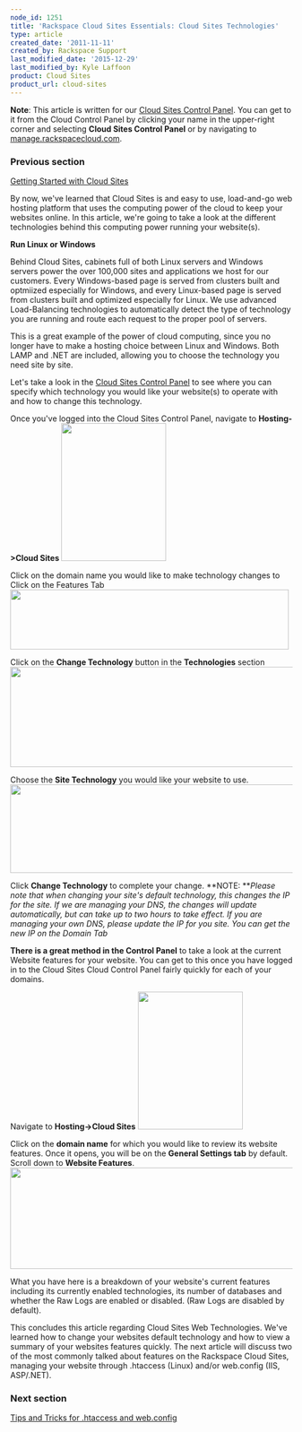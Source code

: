 ```yaml
---
node_id: 1251
title: 'Rackspace Cloud Sites Essentials: Cloud Sites Technologies'
type: article
created_date: '2011-11-11'
created_by: Rackspace Support
last_modified_date: '2015-12-29'
last_modified_by: Kyle Laffoon
product: Cloud Sites
product_url: cloud-sites
---
```


<div
class="field field-name-body field-type-text-with-summary field-label-hidden">

<div class="field-items">

<div class="field-item even">

<div class="content">

<div
class="field field-name-body field-type-text-with-summary field-label-hidden">

<div class="field-items">

<div class="field-item even">

**Note**: This article is written for our [Cloud Sites Control
Panel](https://manage.rackspacecloud.com/). You can get to it from the
Cloud Control Panel by clicking your name in the upper-right corner and
selecting **Cloud Sites Control Panel** or by navigating to
[manage.rackspacecloud.com](https://manage.rackspacecloud.com).

### Previous section

[Getting Started with Cloud
Sites](/how-to/cloud-sites)



By now, we've learned that Cloud Sites is and easy to use, load-and-go
web hosting platform that uses the computing power of the cloud to keep
your websites online. In this article, we're going to take a look at the
different technologies behind this computing power running your
website(s).



**Run Linux or Windows**

Behind Cloud Sites, cabinets full of both Linux servers and Windows
servers power the over 100,000 sites and applications we host for our
customers. Every Windows-based page is served from clusters built and
optmiized especially for Windows, and every Linux-based page is served
from clusters built and optimized especially for Linux. We use advanced
Load-Balancing technologies to automatically detect the type of
technology you are running and route each request to the proper pool of
servers.

This is a great example of the power of cloud computing, since you no
longer have to make a hosting choice between Linux and Windows. Both
LAMP and .NET are included, allowing you to choose the technology you
need site by site.

Let's take a look in the [Cloud Sites Control
Panel](http://manage.rackspacecloud.com) to see where you can specify
which technology you would like your website(s) to operate with and how
to change this technology.

Once you've logged into the Cloud Sites Control Panel, navigate to
**Hosting-&gt;Cloud Sites**
<img src="https://admin.rackspace.com/knowledge_center/sites/default/files/field/image/hosting.png" width="187" height="246" />

Click on the domain name you would like to make technology changes to
Click on the Features Tab
<img src="https://admin.rackspace.comhttps://8026b2e3760e2433679c-fffceaebb8c6ee053c935e8915a3fbe7.ssl.cf2.rackcdn.com/field/image/featurestab.png" width="497" height="107" />

Click on the **Change Technology** button in the **Technologies**
section
<img src="https://admin.rackspace.comhttps://8026b2e3760e2433679c-fffceaebb8c6ee053c935e8915a3fbe7.ssl.cf2.rackcdn.com/field/image/technologies_1.png" width="600" height="179" />

Choose the **Site Technology** you would like your website to use.
<img src="https://admin.rackspace.comhttps://8026b2e3760e2433679c-fffceaebb8c6ee053c935e8915a3fbe7.ssl.cf2.rackcdn.com/field/image/change-technology_1.png" width="600" height="158" />

Click **Change Technology** to complete your change.
**NOTE: ***Please note that when changing your site's default
technology, this changes the IP for the site. If we are managing your
DNS, the changes will update automatically, but can take up to two hours
to take effect. If you are managing your own DNS, please update the IP
for you site. You can get the new IP on the Domain Tab*

**There is a great method in the Control Panel** to take a look at the
current Website features for your website. You can get to this once you
have logged in to the Cloud Sites Cloud Control Panel fairly quickly for
each of your domains.

Navigate to **Hosting-&gt;Cloud Sites**
<img src="https://admin.rackspace.com/knowledge_center/sites/default/files/field/image/hosting.png" width="187" height="246" />

Click on the **domain name** for which you would like to review its
website features.
Once it opens, you will be on  the **General Settings tab** by default.
Scroll down to **Website Features**.
<img src="https://admin.rackspace.com/knowledge_center/sites/default/files/field/image/web_features.png" width="600" height="181" />

What you have here is a breakdown of your website's current features
including its currently enabled technologies, its number of
databases and whether the Raw Logs are enabled or disabled. (Raw Logs
are disabled by default).



This concludes this article regarding Cloud Sites Web Technologies.
We've learned how to change your websites default technology and how to
view a summary of your websites features quickly. The next article will
discuss two of the most commonly talked about features on the Rackspace
Cloud Sites, managing your website through .htaccess (Linux) and/or
web.config (IIS, ASP/.NET).

### Next section

[Tips and Tricks for .htaccess and
web.config](/how-to/rackspace-cloud-essentials-tips-and-tricks-for-htaccess-and-webconfig)

</div>

</div>

</div>

</div>

</div>

</div>

</div>

